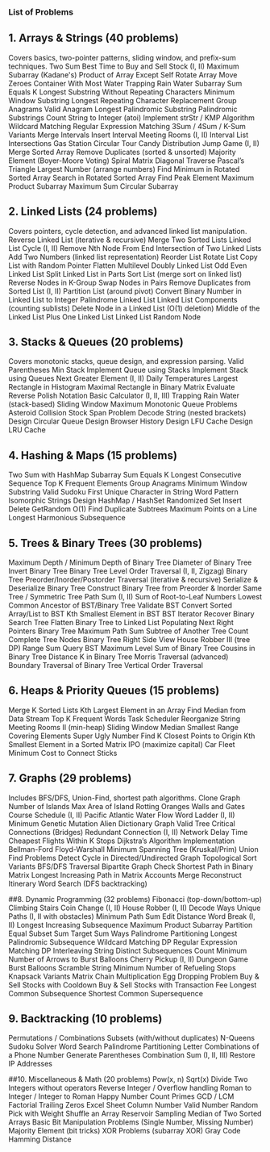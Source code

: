 ### List of Problems

## 1. Arrays & Strings (40 problems)
Covers basics, two-pointer patterns, sliding window, and prefix-sum techniques.
Two Sum
Best Time to Buy and Sell Stock (I, II)
Maximum Subarray (Kadane's)
Product of Array Except Self
Rotate Array
Move Zeroes
Container With Most Water
Trapping Rain Water
Subarray Sum Equals K
Longest Substring Without Repeating Characters
Minimum Window Substring
Longest Repeating Character Replacement
Group Anagrams
Valid Anagram
Longest Palindromic Substring
Palindromic Substrings Count
String to Integer (atoi)
Implement strStr / KMP Algorithm
Wildcard Matching
Regular Expression Matching
3Sum / 4Sum / K-Sum Variants
Merge Intervals
Insert Interval
Meeting Rooms (I, II)
Interval List Intersections
Gas Station Circular Tour
Candy Distribution
Jump Game (I, II)
Merge Sorted Array
Remove Duplicates (sorted & unsorted)
Majority Element (Boyer-Moore Voting)
Spiral Matrix
Diagonal Traverse
Pascal’s Triangle
Largest Number (arrange numbers)
Find Minimum in Rotated Sorted Array
Search in Rotated Sorted Array
Find Peak Element
Maximum Product Subarray
Maximum Sum Circular Subarray

## 2. Linked Lists (24 problems)
Covers pointers, cycle detection, and advanced linked list manipulation.
Reverse Linked List (iterative & recursive)
Merge Two Sorted Lists
Linked List Cycle (I, II)
Remove Nth Node From End
Intersection of Two Linked Lists
Add Two Numbers (linked list representation)
Reorder List
Rotate List
Copy List with Random Pointer
Flatten Multilevel Doubly Linked List
Odd Even Linked List
Split Linked List in Parts
Sort List (merge sort on linked list)
Reverse Nodes in K-Group
Swap Nodes in Pairs
Remove Duplicates from Sorted List (I, II)
Partition List (around pivot)
Convert Binary Number in Linked List to Integer
Palindrome Linked List
Linked List Components (counting sublists)
Delete Node in a Linked List (O(1) deletion)
Middle of the Linked List
Plus One Linked List
Linked List Random Node

## 3. Stacks & Queues (20 problems)
Covers monotonic stacks, queue design, and expression parsing.
Valid Parentheses
Min Stack
Implement Queue using Stacks
Implement Stack using Queues
Next Greater Element (I, II)
Daily Temperatures
Largest Rectangle in Histogram
Maximal Rectangle in Binary Matrix
Evaluate Reverse Polish Notation
Basic Calculator (I, II, III)
Trapping Rain Water (stack-based)
Sliding Window Maximum
Monotonic Queue Problems
Asteroid Collision
Stock Span Problem
Decode String (nested brackets)
Design Circular Queue
Design Browser History
Design LFU Cache
Design LRU Cache

## 4. Hashing & Maps (15 problems)
Two Sum with HashMap
Subarray Sum Equals K
Longest Consecutive Sequence
Top K Frequent Elements
Group Anagrams
Minimum Window Substring
Valid Sudoku
First Unique Character in String
Word Pattern
Isomorphic Strings
Design HashMap / HashSet
Randomized Set Insert Delete GetRandom O(1)
Find Duplicate Subtrees
Maximum Points on a Line
Longest Harmonious Subsequence

## 5. Trees & Binary Trees (30 problems)
Maximum Depth / Minimum Depth of Binary Tree
Diameter of Binary Tree
Invert Binary Tree
Binary Tree Level Order Traversal (I, II, Zigzag)
Binary Tree Preorder/Inorder/Postorder Traversal (iterative & recursive)
Serialize & Deserialize Binary Tree
Construct Binary Tree from Preorder & Inorder
Same Tree / Symmetric Tree
Path Sum (I, II)
Sum of Root-to-Leaf Numbers
Lowest Common Ancestor of BST/Binary Tree
Validate BST
Convert Sorted Array/List to BST
Kth Smallest Element in BST
BST Iterator
Recover Binary Search Tree
Flatten Binary Tree to Linked List
Populating Next Right Pointers
Binary Tree Maximum Path Sum
Subtree of Another Tree
Count Complete Tree Nodes
Binary Tree Right Side View
House Robber III (tree DP)
Range Sum Query BST
Maximum Level Sum of Binary Tree
Cousins in Binary Tree
Distance K in Binary Tree
Morris Traversal (advanced)
Boundary Traversal of Binary Tree
Vertical Order Traversal

## 6. Heaps & Priority Queues (15 problems)
Merge K Sorted Lists
Kth Largest Element in an Array
Find Median from Data Stream
Top K Frequent Words
Task Scheduler
Reorganize String
Meeting Rooms II (min-heap)
Sliding Window Median
Smallest Range Covering Elements
Super Ugly Number
Find K Closest Points to Origin
Kth Smallest Element in a Sorted Matrix
IPO (maximize capital)
Car Fleet
Minimum Cost to Connect Sticks

## 7. Graphs (29 problems)
Includes BFS/DFS, Union-Find, shortest path algorithms.
Clone Graph
Number of Islands
Max Area of Island
Rotting Oranges
Walls and Gates
Course Schedule (I, II)
Pacific Atlantic Water Flow
Word Ladder (I, II)
Minimum Genetic Mutation
Alien Dictionary
Graph Valid Tree
Critical Connections (Bridges)
Redundant Connection (I, II)
Network Delay Time
Cheapest Flights Within K Stops
Dijkstra’s Algorithm Implementation
Bellman-Ford
Floyd-Warshall
Minimum Spanning Tree (Kruskal/Prim)
Union Find Problems
Detect Cycle in Directed/Undirected Graph
Topological Sort Variants
BFS/DFS Traversal
Bipartite Graph Check
Shortest Path in Binary Matrix
Longest Increasing Path in Matrix
Accounts Merge
Reconstruct Itinerary
Word Search (DFS backtracking)

##8. Dynamic Programming (32 problems)
Fibonacci (top-down/bottom-up)
Climbing Stairs
Coin Change (I, II)
House Robber (I, II)
Decode Ways
Unique Paths (I, II with obstacles)
Minimum Path Sum
Edit Distance
Word Break (I, II)
Longest Increasing Subsequence
Maximum Product Subarray
Partition Equal Subset Sum
Target Sum Ways
Palindrome Partitioning
Longest Palindromic Subsequence
Wildcard Matching DP
Regular Expression Matching DP
Interleaving String
Distinct Subsequences Count
Minimum Number of Arrows to Burst Balloons
Cherry Pickup (I, II)
Dungeon Game
Burst Balloons
Scramble String
Minimum Number of Refueling Stops
Knapsack Variants
Matrix Chain Multiplication
Egg Dropping Problem
Buy & Sell Stocks with Cooldown
Buy & Sell Stocks with Transaction Fee
Longest Common Subsequence
Shortest Common Supersequence

## 9. Backtracking (10 problems)
Permutations / Combinations
Subsets (with/without duplicates)
N-Queens
Sudoku Solver
Word Search
Palindrome Partitioning
Letter Combinations of a Phone Number
Generate Parentheses
Combination Sum (I, II, III)
Restore IP Addresses

##10. Miscellaneous & Math (20 problems)
Pow(x, n)
Sqrt(x)
Divide Two Integers without operators
Reverse Integer / Overflow handling
Roman to Integer / Integer to Roman
Happy Number
Count Primes
GCD / LCM
Factorial Trailing Zeros
Excel Sheet Column Number
Valid Number
Random Pick with Weight
Shuffle an Array
Reservoir Sampling
Median of Two Sorted Arrays
Basic Bit Manipulation Problems (Single Number, Missing Number)
Majority Element (bit tricks)
XOR Problems (subarray XOR)
Gray Code
Hamming Distance

